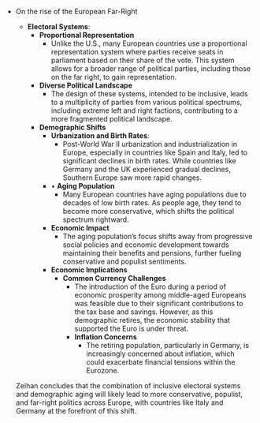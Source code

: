+ On the rise of the European Far-Right
	+ **Electoral Systems**:
		+ **Proportional Representation** 
			+ Unlike the U.S., many European countries use a proportional representation system where parties receive seats in parliament based on their share of the vote. This system allows for a broader range of political parties, including those on the far right, to gain representation.
		+ **Diverse Political Landscape**
			+ The design of these systems, intended to be inclusive, leads to a multiplicity of parties from various political spectrums, including extreme left and right factions, contributing to a more fragmented political landscape.
		+ **Demographic Shifts**
			+ **Urbanization and Birth Rates**: 
				+ Post-World War II urbanization and industrialization in Europe, especially in countries like Spain and Italy, led to significant declines in birth rates. While countries like Germany and the UK experienced gradual declines, Southern Europe saw more rapid changes.
			+ • **Aging Population**
				+ Many European countries have aging populations due to decades of low birth rates. As people age, they tend to become more conservative, which shifts the political spectrum rightward.
			+ **Economic Impact**
				+ The aging population’s focus shifts away from progressive social policies and economic development towards maintaining their benefits and pensions, further fueling conservative and populist sentiments.
			+ **Economic Implications**
				+ **Common Currency Challenges**
					+ The introduction of the Euro during a period of economic prosperity among middle-aged Europeans was feasible due to their significant contributions to the tax base and savings. However, as this demographic retires, the economic stability that supported the Euro is under threat.
					+ **Inflation Concerns**
						+ The retiring population, particularly in Germany, is increasingly concerned about inflation, which could exacerbate financial tensions within the Eurozone.

  Zeihan concludes that the combination of inclusive electoral systems and demographic aging will likely lead to more conservative, populist, and far-right politics across Europe, with countries like Italy and Germany at the forefront of this shift.

